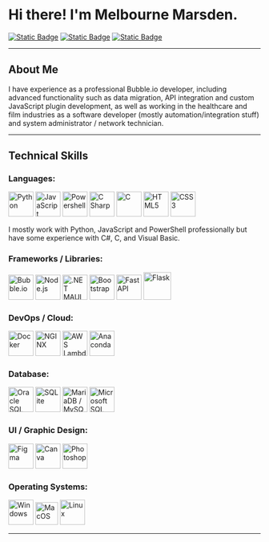 # Hi there! I'm Melbourne Marsden.

[![Static Badge](https://img.shields.io/badge/LinkedIn-Melbourne%20Marsden-%230A66C2?style=for-the-badge&logo=linkedin)](https://www.linkedin.com/in/melbourne-marsden-67677b224/)
[![Static Badge](https://img.shields.io/badge/LeetCode-Melbourne%20Marsden-%23FFA116?style=for-the-badge&logo=leetcode)](https://leetcode.com/u/melbournemarsden/)
[![Static Badge](https://img.shields.io/badge/Portfolio-Melbourne%20Marsden-%23007AFF?style=for-the-badge&logo=gnuicecat)](https://melbournemarsden.com/)


---

## About Me
I have experience as a professional Bubble.io developer, including advanced functionality such as data migration, API integration and custom JavaScript plugin development, as well as working in the healthcare and film industries as a software developer (mostly automation/integration stuff) and system administrator / network technician.

---

## Technical Skills

### Languages:
<img src="https://cdn.jsdelivr.net/gh/devicons/devicon@latest/icons/python/python-original.svg" width=50px alt="Python" title="Python"/> <img src="https://cdn.jsdelivr.net/gh/devicons/devicon@latest/icons/javascript/javascript-original.svg" width=50px alt="JavaScript" title="JavaScript"/> <img src="https://cdn.jsdelivr.net/gh/devicons/devicon@latest/icons/powershell/powershell-original.svg" width=50px alt="Powershell" title="Powershell"/> <img src="https://cdn.jsdelivr.net/gh/devicons/devicon@latest/icons/csharp/csharp-original.svg" width=50px alt="C Sharp" title="C Sharp"/> <img src="https://cdn.jsdelivr.net/gh/devicons/devicon@latest/icons/c/c-original.svg" width=50px alt="C" title="C"/> <img src="https://cdn.jsdelivr.net/gh/devicons/devicon@latest/icons/html5/html5-original-wordmark.svg" width=50px alt="HTML5" title="HTML5"/> <img src="https://cdn.jsdelivr.net/gh/devicons/devicon@latest/icons/css3/css3-original-wordmark.svg" width=50px alt="CSS3" title="CSS3"/>

I mostly work with Python, JavaScript and PowerShell professionally but have some experience with C#, C, and Visual Basic.

### Frameworks / Libraries:
<img src="https://i.imgur.com/AdaccNc.png" width=50px alt="Bubble.io" title="Bubble.io"/> <img src="https://user-images.githubusercontent.com/25181517/183568594-85e280a7-0d7e-4d1a-9028-c8c2209e073c.png" width=50px alt="Node.js" title="Node.js"/> <img src="https://user-images.githubusercontent.com/25181517/121405754-b4f48f80-c95d-11eb-8893-fc325bde617f.png" width=50px alt=".NET MAUI" title=".NET MAUI"/> <img src="https://user-images.githubusercontent.com/25181517/183898054-b3d693d4-dafb-4808-a509-bab54cf5de34.png" width=50px alt="Bootstrap" title="Bootstrap"/> <img src="https://cdn.jsdelivr.net/gh/devicons/devicon@latest/icons/fastapi/fastapi-plain.svg" width=50px alt="FastAPI" title="FastAPI"/> <img width="55" src="https://github.com/mlbrnm/mlbrnm/blob/3b3312097c026e52d653cc77d7916dbd4c63d8f6/th-230729059-removebg-preview(2).png?raw=true" alt="Flask" title="Flask"/>

### DevOps / Cloud:
<img src="https://user-images.githubusercontent.com/25181517/117207330-263ba280-adf4-11eb-9b97-0ac5b40bc3be.png" width=50px alt="Docker" title="Docker"/> <img src="https://user-images.githubusercontent.com/25181517/183345125-9a7cd2e6-6ad6-436f-8490-44c903bef84c.png" width=50px alt="NGINX" title="NGINX"/> <img src="https://user-images.githubusercontent.com/25181517/183896132-54262f2e-6d98-41e3-8888-e40ab5a17326.png" width=50px alt="AWS Lambda" title="AWS Lambda"/> <img src="https://cdn.jsdelivr.net/gh/devicons/devicon@latest/icons/anaconda/anaconda-original-wordmark.svg" width=50px alt="Anaconda" title="Anaconda"/>

### Database:
<img src="https://user-images.githubusercontent.com/25181517/117208736-bdedc080-adf5-11eb-912f-61c7d43705f6.png" width=50px alt="Oracle SQL" title="Oracle SQL"/> <img src="https://github.com/marwin1991/profile-technology-icons/assets/136815194/82df4543-236b-4e45-9604-5434e3faab17" width=50px alt="SQLite" title="SQLite"/>  <img src="https://cdn.jsdelivr.net/gh/devicons/devicon@latest/icons/mariadb/mariadb-original-wordmark.svg" width=50px alt="MariaDB / MySQL" title="MariaDB / MySQL"/> <img src="https://cdn.jsdelivr.net/gh/devicons/devicon@latest/icons/azuresqldatabase/azuresqldatabase-original.svg" width=50px alt="Microsoft SQL" title="Microsoft SQL">          

### UI / Graphic Design:
<img src="https://user-images.githubusercontent.com/25181517/189715289-df3ee512-6eca-463f-a0f4-c10d94a06b2f.png" width=50px alt="Figma" title="Figma"/> <img src="https://github-production-user-asset-6210df.s3.amazonaws.com/136815194/253220886-02494c7c-de6a-43a6-9293-6369696842ed.png" width=50px alt="Canva" title="Canva"/> <img src="https://cdn.jsdelivr.net/gh/devicons/devicon@latest/icons/photoshop/photoshop-original.svg" width=50px alt="Photoshop" title="Photoshop"/>
          

### Operating Systems:
<img src="https://user-images.githubusercontent.com/25181517/186884150-05e9ff6d-340e-4802-9533-2c3f02363ee3.png" width=50px alt="Windows" title="Windows"/> <img src="https://upload.wikimedia.org/wikipedia/commons/8/84/Apple_Computer_Logo_rainbow.svg" width=45px alt="MacOS" title="MacOS"/> <img src="https://github.com/marwin1991/profile-technology-icons/assets/76662862/2481dc48-be6b-4ebb-9e8c-3b957efe69fa" width=50px alt="Linux" title="Linux"/>

---
